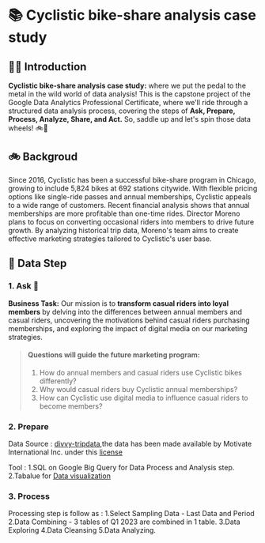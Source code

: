 # 📚 Cyclistic bike-share analysis case study 

## 👋🏻 Introduction 

**Cyclistic bike-share analysis case study:** where we put the pedal to the metal in the wild world of data analysis! This is the capstone project of the Google Data Analytics Professional Certificate, where we'll ride through a structured data analysis process, covering the steps of **Ask, Prepare, Process, Analyze, Share, and Act.** So, saddle up and let's spin those data wheels! 🚲💨

## 🚲 Backgroud
Since 2016, Cyclistic has been a successful bike-share program in Chicago, growing to include 5,824 bikes at 692 stations citywide. With flexible pricing options like single-ride passes and annual memberships, Cyclistic appeals to a wide range of customers. Recent financial analysis shows that annual memberships are more profitable than one-time rides. Director Moreno plans to focus on converting occasional riders into members to drive future growth. By analyzing historical trip data, Moreno's team aims to create effective marketing strategies tailored to Cyclistic's user base.

## 🤔 Data Step
### 1. Ask 💬
**Business Task:** Our mission is to **transform casual riders into loyal members** by delving into the differences between annual members and casual riders, uncovering the motivations behind casual riders purchasing memberships, and exploring the impact of digital media on our marketing strategies.

>#### Questions will guide the future marketing program:
>  1. How do annual members and casual riders use Cyclistic bikes differently?
>  2. Why would casual riders buy Cyclistic annual memberships?
>  3. How can Cyclistic use digital media to influence casual riders to become members?

### 2. Prepare
Data Source : [divvy-tripdata](https://divvy-tripdata.s3.amazonaws.com/index.html),the data has been made available by Motivate International Inc. under this [license](https://www.divvybikes.com/data-license-agreement)

Tool :
  1.SQL on Google Big Query for Data Process and Analysis step.
  2.Tabalue for [Data visualization](https://public.tableau.com/views/CyclisticProject_17134433020110/Dashboard12?:language=th-TH&publish=yes&:sid=&:display_count=n&:origin=viz_share_link)

### 3. Process
Processing step is follow as :
1.Select Sampling Data - Last Data and Period
2.Data Combining - 3 tables of Q1 2023 are combined in 1 table.
3.Data Exploring
4.Data Cleansing
5.Data Analyzing.
